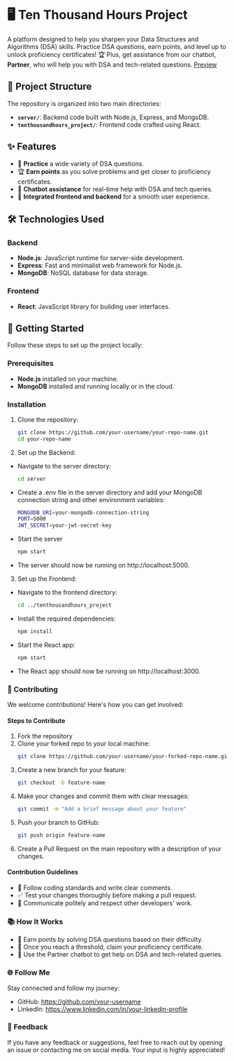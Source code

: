 
# 🖥️ Ten Thousand Hours Project

A platform designed to help you sharpen your Data Structures and Algorithms (DSA) skills. Practice DSA questions, earn points, and level up to unlock proficiency certificates! 🏆 Plus, get assistance from our chatbot, **Partner**, who will help you with DSA and tech-related questions. [Preview](https://drive.google.com/drive/folders/19KhFiXdRWdj-9DC6Ky_BRYnVDY2-6VGa)


## 📂 Project Structure

The repository is organized into two main directories:
- **`server/`**: Backend code built with Node.js, Express, and MongoDB.
- **`tenthousandhours_project/`**: Frontend code crafted using React.

## ✨ Features

- 📝 **Practice** a wide variety of DSA questions.
- 🏆 **Earn points** as you solve problems and get closer to proficiency certificates.
- 🤖 **Chatbot assistance** for real-time help with DSA and tech queries.
- 🎯 **Integrated frontend and backend** for a smooth user experience.

## 🛠️ Technologies Used

### Backend
- **Node.js**: JavaScript runtime for server-side development.
- **Express**: Fast and minimalist web framework for Node.js.
- **MongoDB**: NoSQL database for data storage.

### Frontend
- **React**: JavaScript library for building user interfaces.

## 🚀 Getting Started

Follow these steps to set up the project locally:

### Prerequisites
- **Node.js** installed on your machine.
- **MongoDB** installed and running locally or in the cloud.

### Installation

1. Clone the repository:
    ```bash
    git clone https://github.com/your-username/your-repo-name.git
    cd your-repo-name

2. Set up the Backend:
- Navigate to the server directory:
    ```bash
    cd server
- Create a .env file in the server directory and add your MongoDB connection string and other environment variables:
    ```bash
    MONGODB_URI=your-mongodb-connection-string
    PORT=5000
    JWT_SECRET=your-jwt-secret-key
- Start the server
    ```bash
    npm start
- The server should now be running on http://localhost:5000.

3. Set up the Frontend:
- Navigate to the frontend directory:
    ```bash
    cd ../tenthousandhours_project
- Install the required dependencies:
    ```bash
    npm install
- Start the React app:
    ```bash
    npm start
- The React app should now be running on http://localhost:3000.

### 🤝 Contributing

We welcome contributions! Here's how you can get involved:

#### Steps to Contribute

1. Fork the repository
2. Clone your forked repo to your local machine:
    ```bash
    git clone https://github.com/your-username/your-forked-repo-name.git
3. Create a new branch for your feature:
    ```bash
    git checkout -b feature-name
4. Make your changes and commit them with clear messages:
    ```bash
    git commit -m "Add a brief message about your feature"
5. Push your branch to GitHub:
    ```bash
    git push origin feature-name
6. Create a Pull Request on the main repository with a description of your changes.

#### Contribution Guidelines

* 🔧 Follow coding standards and write clear comments.
* ✅ Test your changes thoroughly before making a pull request.
* 💬 Communicate politely and respect other developers' work.

### 📚 How It Works

- 🏅 Earn points by solving DSA questions based on their difficulty.
- 🥇 Once you reach a threshold, claim your proficiency certificate.
- 🤖 Use the Partner chatbot to get help on DSA and tech-related queries.

### 🌐 Follow Me

Stay connected and follow my journey:

- GitHub: https://github.com/your-username
- LinkedIn: https://www.linkedin.com/in/your-linkedin-profile

### 💬 Feedback

If you have any feedback or suggestions, feel free to reach out by opening an issue or contacting me on social media. Your input is highly appreciated!

